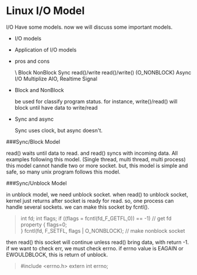 Linux I/O Model
====

  I/O Have some models. now we will discuss some important models.

  * I/O models
  * Application of I/O models
  * pros and cons

      \     Block          NonBlock
 Sync      read()/write   read()/write()
                            (O_NONBLOCK)
 Async    I/O Multiplize   AIO, Realtime Signal

* Block and NonBlock

  be used for classify program status.
  for instance, write()/read() will block until have data to write/read

* Sync and async

  Sync uses clock, but async doesn't.

###Sync/Block Model

  read() waits until data to read. and read() syncs with incoming data.
  All examples following this model. (Single thread, multi thread, multi process)
  this model cannot handle two or more socket.
  but, this model is simple and safe, so many unix program follows this model.

###Sync/Unblock Model

  in unblock model, we need unblock socket.
  when read() to unblock socket, kernel just returns after socket 
  is ready for read. so, one process can handle several sockets.
  we can make this socket by fcntl().

  > int fd;
  > int flags;
  > if ((flags = fcntl(fd_F_GETFL,0)) == -1) // get fd property
  >{
  >     flags=0;   
  >}
  >fcntl(fd, F_SETFL, flags | O_NONBLOCK); // make nonblock socket
  
  then read() this socket will continue unless read() bring data, with return -1.
  if we want to check err, we must check errno.
  if errno value is EAGAIN or EWOULDBLOCK, this is return of unblock.
  
  >\#include <errno.h>
  >extern int errno;

  

